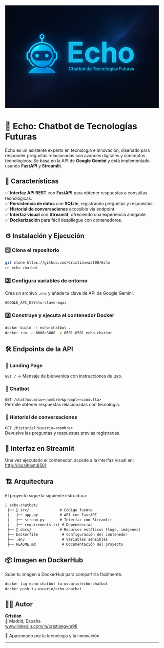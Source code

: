 
![ECHO](docs/logo.png)

# 🚀 Echo: Chatbot de Tecnologías Futuras

Echo es un asistente experto en tecnología e innovación, diseñado para responder preguntas relacionadas con avances digitales y conceptos tecnológicos. Se basa en la API de **Google Gemini** y está implementado usando **FastAPI** y **Streamlit**.

## 📌 Características

✅ **Interfaz API REST** con **FastAPI** para obtener respuestas a consultas tecnológicas.  
✅ **Persistencia de datos** con **SQLite**, registrando preguntas y respuestas.  
✅ **Historial de conversaciones** accesible vía endpoint.  
✅ **Interfaz visual** con **Streamlit**, ofreciendo una experiencia amigable.  
✅ **Dockerización** para fácil despliegue con contenedores.  

## ⚙️ Instalación y Ejecución

### 1️⃣ Clona el repositorio  
```bash
git clone https://github.com/Cristianvas198/Echo
cd echo-chatbot
```

### 2️⃣ Configura variables de entorno  
Crea un archivo `.env` y añade tu clave de API de Google Gemini:  
```plaintext
GOOGLE_API_KEY=tu-clave-aqui
```

### 3️⃣ Construye y ejecuta el contenedor Docker  
```bash
docker build -t echo-chatbot .
docker run -p 8000:8000 -p 8501:8501 echo-chatbot
```

## 🛠️ Endpoints de la API

### 🔹 Landing Page  
`GET /` → Mensaje de bienvenida con instrucciones de uso.  

### 🔹 Chatbot  
`GET /chat?usuario=<nombre>&prompt=<consulta>`  
Permite obtener respuestas relacionadas con tecnología.  

### 🔹 Historial de conversaciones  
`GET /historial?usuario=<nombre>`  
Devuelve las preguntas y respuestas previas registradas.  

## 🎨 Interfaz en Streamlit

Una vez ejecutado el contenedor, accede a la interfaz visual en:  
[http://localhost:8501](http://localhost:8501)  

## 🏗️ Arquitectura

El proyecto sigue la siguiente estructura:

```
📂 echo-chatbot/
 ├── 📂 src/              # Código fuente
 │   ├── app.py          # API con FastAPI
 │   ├── stream.py       # Interfaz con Streamlit
 │   ├── requirements.txt # Dependencias
 ├── 📂 docs/             # Recursos estáticos (logo, imágenes)
 ├── Dockerfile           # Configuración del contenedor
 ├── .env                 # Variables sensibles
 ├── README.md            # Documentación del proyecto
```

## 📦 Imagen en DockerHub

Sube tu imagen a DockerHub para compartirla fácilmente:  
```bash
docker tag echo-chatbot tu-usuario/echo-chatbot
docker push tu-usuario/echo-chatbot
```

## 👨‍💻 Autor

**Cristian**  
📍 Madrid, España  
www.linkedin.com/in/cristiangvm98

🚀 Apasionado por la tecnología y la innovación.  

---
